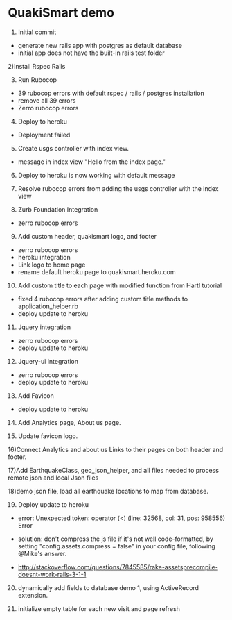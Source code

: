 # QuakiSmart demo

1) Initial commit

* generate new rails app with postgres as default database
* initial app does not have the built-in rails test folder

2)Install Rspec Rails

3) Run Rubocop

* 39 rubocop errors with default rspec / rails / postgres installation
* remove all 39 errors
* Zerro rubocop errors

4) Deploy to heroku

* Deployment failed

5) Create usgs controller with index view.

* message in index view "Hello from the index page."

6) Deploy to heroku is now working with default message

7) Resolve rubocop errors from adding the usgs controller with the index view

8) Zurb Foundation Integration

* zerro rubocop errors

9) Add custom header, quakismart logo, and footer

* zerro rubocop errors
* heroku integration
* Link logo to home page
* rename default heroku page to quakismart.heroku.com

10) Add custom title to each page with modified function from Hartl tutorial

* fixed 4 rubocop errors after adding custom title methods to application_helper.rb
* deploy update to heroku

11) Jquery integration
* zerro rubocop errors
* deploy update to heroku

12) Jquery-ui integration
* zerro rubocop errors
* deploy update to heroku

13) Add Favicon

* deploy update to heroku

14) Add Analytics page, About us page.

15) Update favicon logo.

16)Connect Analytics and about us Links to their pages on both header and footer.

17)Add EarthquakeClass, geo_json_helper, and all files needed to process remote json and local Json files

18)demo json file, load all earthquake locations to map from database.

19) Deploy update to heroku

* error:  Unexpected token: operator (<) (line: 32568, col: 31, pos: 958556)
       Error
       
* solution: don't compress the js file if it's not well code-formatted, by setting "config.assets.compress = false" in your config file, following @Mike's answer.

* http://stackoverflow.com/questions/7845585/rake-assetsprecompile-doesnt-work-rails-3-1-1     

20) dynamically add fields to database demo 1, using ActiveRecord extension.  

21) initialize empty table for each new visit and page refresh
